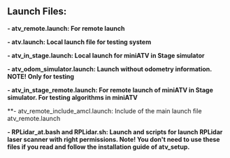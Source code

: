 ## Launch Files:

**- atv_remote.launch: For remote launch**

**- atv.launch: Local launch file for testing system**

**- atv_in_stage.launch: Local launch for miniATV in Stage simulator**

**- atv_odom_simulator.launch: Launch without odometry information. NOTE! Only for testing**

**- atv_in_stage_remote.launch: For remote launch of miniATV in Stage simulator. For testing algorithms in miniATV**

**- atv_remote_include_amcl.launch: Include of the main launch file atv_remote.launch

**- RPLidar_at.bash and RPLidar.sh: Launch and scripts for launch RPLidar laser scanner with right permissions. Note! You don't need to use these files if you read and follow the installation guide of atv_setup.**
